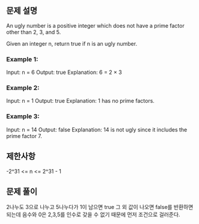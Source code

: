 ## 문제 설명

An ugly number is a positive integer which does not have a prime factor other than 2, 3, and 5.

Given an integer n, return true if n is an ugly number.

### Example 1:

Input: n = 6
Output: true
Explanation: 6 = 2 × 3

### Example 2:

Input: n = 1
Output: true
Explanation: 1 has no prime factors.

### Example 3:

Input: n = 14
Output: false
Explanation: 14 is not ugly since it includes the prime factor 7.

## 제한사항

-2^31 <= n <= 2^31 - 1

## 문제 풀이

2나누도 3으로 나누고 5나누다가 1이 남으면 true 그 외 값이 나오면 false를 반환하면 되는데
음수와 0은 2,3,5를 인수로 갖을 수 없기 때문에 먼저 조건으로 걸러준다.
